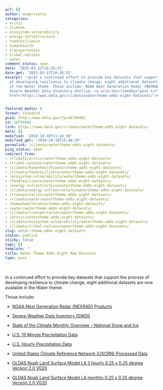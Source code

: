 ```yaml
---
acf: []
author: anaprivette
categories:
- arctic
- climate
- ecosystem-vulnerability
- energy-infrastructure
- foodresilience
- humanhealth
- transportation
- tribal-nations
- water
comment_status: open
date: '2015-03-12T16:26:53'
date_gmt: '2015-03-12T20:26:53'
excerpt: '<p>In a continued effort to provide key datasets that support the process
  of developing resilience to climate change, eight additional datasets are now available
  in the Water theme. Those include: NOAA Next Generation Radar (NEXRAD) Products
  Severe Weather Data Inventory &hellip; <a aria-describedby="post-title-16794482"
  href="https://www.data.gov/climate/watertheme-adds-eight-datasets/">Continued</a></p>

  '
featured_media: 0
format: standard
guid: http://www.data.gov/?p=16794482
id: 16794482
link: https://www.data.gov/climate/watertheme-adds-eight-datasets/
meta: []
modified: '2018-10-10T11:44:39'
modified_gmt: '2018-10-10T15:44:39'
permalink: /climate/watertheme-adds-eight-datasets/
ping_status: open
redirect_from:
- /climate/arctic/watertheme-adds-eight-datasets/
- /tribal-nations/watertheme-adds-eight-datasets/
- /climate/humanhealth/watertheme-adds-eight-datasets/
- /climate/foodresilience/watertheme-adds-eight-datasets/
- /ecosystem-vulnerability/watertheme-adds-eight-datasets/
- /foodresilience/watertheme-adds-eight-datasets/
- /energy-infrastructure/watertheme-adds-eight-datasets/
- /climate/energy-infrastructure/watertheme-adds-eight-datasets/
- /transportation/watertheme-adds-eight-datasets/
- /climate/water/watertheme-adds-eight-datasets/
- /humanhealth/watertheme-adds-eight-datasets/
- /water/watertheme-adds-eight-datasets/
- /climate/transportation/watertheme-adds-eight-datasets/
- /arctic/watertheme-adds-eight-datasets/
- /climate/ecosystem-vulnerability/watertheme-adds-eight-datasets/
- /climate/tribal-nations/watertheme-adds-eight-datasets/
slug: water-theme-adds-eight-datasets
status: publish
sticky: false
tags: []
template: ''
title: Water Theme Adds Eight New Datasets
type: post
---
```

###### 


In a continued effort to provide key datasets that support the process of developing resilience to climate change, eight additional datasets are now available in the Water theme.


Those include:


* [NOAA Next Generation Radar (NEXRAD) Products](https://catalog.data.gov/dataset/noaa-next-generation-radar-nexrad-products)


* [Severe Weather Data Inventory (SWDI)](https://catalog.data.gov/dataset/severe-weather-data-inventory-swdi)


* [State of the Climate Monthly Overview – National Snow and Ice](https://catalog.data.gov/dataset/state-of-the-climate-monthly-overview-national-snow-and-ice)


* [U.S. 15 Minute Precipitation Data](https://catalog.data.gov/dataset/u-s-15-minute-precipitation-data)


* [U.S. Hourly Precipitation Data](https://catalog.data.gov/dataset/u-s-hourly-precipitation-data)


* [United States Climate Reference Network (USCRN) Processed Data](https://catalog.data.gov/dataset/united-states-climate-reference-network-uscrn-processed-data)


* [GLDAS Noah Land Surface Model L4 3 hourly 0.25 x 0.25 degree Version 2.0 V020](https://catalog.data.gov/dataset/gldas-noah-land-surface-model-l4-3-hourly-0-25-x-0-25-degree-version-2-0-v020)


* [GLDAS Noah Land Surface Model L4 monthly 0.25 x 0.25 degree Version 2.0 V020](https://catalog.data.gov/dataset/gldas-noah-land-surface-model-l4-monthly-0-25-x-0-25-degree-version-2-0-v020)


 


 


